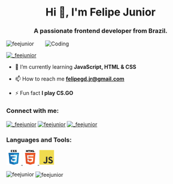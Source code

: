 <h1 align="center">Hi 👋, I'm Felipe Junior</h1>
<h3 align="center">A passionate frontend developer from Brazil.</h3>
<img align="right" alt="Coding" width="400" src="https://camo.githubusercontent.com/cae12fddd9d6982901d82580bdf321d81fb299141098ca1c2d4891870827bf17/68747470733a2f2f6d69726f2e6d656469756d2e636f6d2f6d61782f313336302f302a37513379765349765f7430696f4a2d5a2e676966">

<p align="left"> <img src="https://komarev.com/ghpvc/?username=feejunior&label=Profile%20views&color=0e75b6&style=flat" alt="feejunior" /> </p>

<p align="left"> <a href="https://twitter.com/_feejunior" target="blank"><img src="https://img.shields.io/twitter/follow/_feejunior?logo=twitter&style=for-the-badge" alt="_feejunior" /></a> </p>

- 🌱 I’m currently learning **JavaScript, HTML & CSS**

- 📫 How to reach me **felipegd.jr@gmail.com**

- ⚡ Fun fact **I play CS.GO**

<h3 align="left">Connect with me:</h3>
<p align="left">
<a href="https://twitter.com/_feejunior" target="blank"><img align="center" src="https://raw.githubusercontent.com/rahuldkjain/github-profile-readme-generator/master/src/images/icons/Social/twitter.svg" alt="_feejunior" height="30" width="40" /></a>
<a href="https://linkedin.com/in/feejunior" target="blank"><img align="center" src="https://raw.githubusercontent.com/rahuldkjain/github-profile-readme-generator/master/src/images/icons/Social/linked-in-alt.svg" alt="feejunior" height="30" width="40" /></a>
<a href="https://instagram.com/_feejunior" target="blank"><img align="center" src="https://raw.githubusercontent.com/rahuldkjain/github-profile-readme-generator/master/src/images/icons/Social/instagram.svg" alt="_feejunior" height="30" width="40" /></a>
</p>

<h3 align="left">Languages and Tools:</h3>
<p align="left"> <a href="https://www.w3schools.com/css/" target="_blank" rel="noreferrer"> <img src="https://raw.githubusercontent.com/devicons/devicon/master/icons/css3/css3-original-wordmark.svg" alt="css3" width="40" height="40"/> </a> <a href="https://www.w3.org/html/" target="_blank" rel="noreferrer"> <img src="https://raw.githubusercontent.com/devicons/devicon/master/icons/html5/html5-original-wordmark.svg" alt="html5" width="40" height="40"/> </a> <a href="https://developer.mozilla.org/en-US/docs/Web/JavaScript" target="_blank" rel="noreferrer"> <img src="https://raw.githubusercontent.com/devicons/devicon/master/icons/javascript/javascript-original.svg" alt="javascript" width="40" height="40"/> </a> </p>

<p><img align="left" src="https://github-readme-stats.vercel.app/api/top-langs?username=feejunior&show_icons=true&locale=en&layout=compact" alt="feejunior" /></p>

<p>&nbsp;<img align="center" src="https://github-readme-stats.vercel.app/api?username=feejunior&show_icons=true&locale=en" alt="feejunior" /></p>
